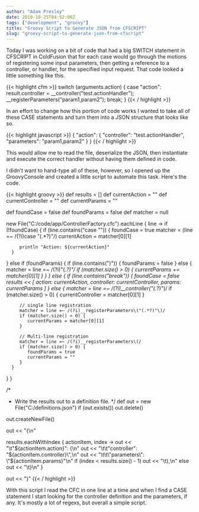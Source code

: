 ```yaml
---
author: "Adam Presley"
date: 2010-10-25T04:52:00Z
tags: ["development", "groovy"]
title: "Groovy Script to Generate JSON from CFSCRIPT"
slug: "groovy-script-to-generate-json-from-cfscript"
---
```


Today I was working on a bit of code that had a big SWITCH statement in
CFSCRIPT in ColdFusion that for each case would go through the motions
of registering some input parameters, then getting a reference to a
controller, or handler, for the specified input request. That code
looked a little something like this.

{{< highlight cfm >}}
switch (arguments.action) {
   case "action":
      result.controller = __controller("test.actionHandler");
      __registerParameters("param1,param2");
      break;
}
{{< / highlight >}}

In an effort to change how this portion of code works I wanted to take
all of these CASE statements and turn them into a JSON structure that
looks like so.

{{< highlight javascript >}}
{
   "action": {
      "controller": "test.actionHandler",
      "parameters": "param1,param2"
   }
}
{{< / highlight >}}

This would allow me to read the file, deserialize the JSON, then
instantiate and execute the correct handler without having them defined
in code.

I didn't want to hand-type all of these, however, so I opened up the
GroovyConsole and created a little script to automate this task. Here's
the code.

{{< highlight groovy >}}
def results = []
def currentAction = ""
def currentController = ""
def currentParams = ""

def foundCase = false
def foundParams = false
def matcher = null

new File("C:/code/app/ControllerFactory.cfc").eachLine { line ->
   if (!foundCase) {
      if (line.contains("case \"")) {
         foundCase = true
         matcher = (line =~ /(?i)case "(.*?)"/)
         currentAction = matcher[0][1]

         println "Action: ${currentAction}"
      }
   }
   else if (foundParams) {
      if (line.contains(")")) {
         foundParams = false
      }
      else {
         matcher = line =~ /(?i)"(.*?)"/
         if (matcher.size() > 0) {
            currentParams += matcher[0][1]
         }
      }
   }
   else {
      if (line.contains("break")) {
         foundCase = false
         results << [ action: currentAction, controller: currentController, params: currentParams ]
      }
      else {
         matcher = line =~ /(?i)__controller\("(.*?)"\)/
         if (matcher.size() > 0) {
            currentController = matcher[0][1]
         }

         // single line registration
         matcher = line =~ /(?i)__registerParameters\("(.*?)"\)/
         if (matcher.size() > 0) {
            currentParams = matcher[0][1]
         }

         // Multi-line registration
         matcher = line =~ /(?i)__registerParameters\(/
         if (matcher.size() > 0) {
            foundParams = true
            currentParams = ""
         }
      }
   }
}


/*
 * Write the results out to a definition file.
 */
def out = new File("C:/definitions.json")
if (out.exists()) out.delete()

out.createNewFile()

out << "{\n"

results.eachWithIndex { actionItem, index ->
   out << "\t\"${actionItem.action}\": {\n"
   out << "\t\t\"controller\": \"${actionItem.controller}\",\n"
   out << "\t\t\"parameters\": \"${actionItem.params}\"\n"
   if (index < results.size() - 1)
      out << "\t},\n"
   else
      out << "\t}\n"
}

out << "}"
{{< / highlight >}}

With this script I read the CFC in one line at a time and when I find a
CASE statement I start looking for the controller definition and the
parameters, if any. It's mostly a lot of regexs, but overall a simple
script.
